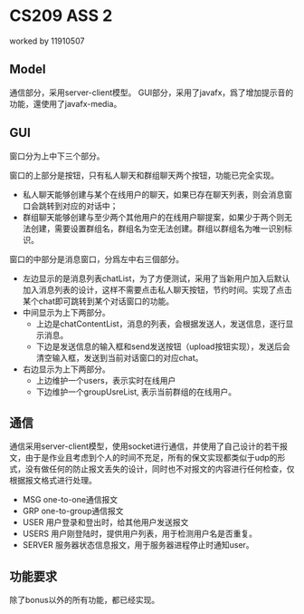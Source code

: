 # CS209 ASS 2
worked by 11910507
## Model
通信部分，采用server-client模型。
GUI部分，采用了javafx，爲了增加提示音的功能，還使用了javafx-media。

## GUI
窗口分为上中下三个部分。

窗口的上部分是按钮，只有私人聊天和群组聊天两个按钮，功能已完全实现。
- 私人聊天能够创建与某个在线用户的聊天，如果已存在聊天列表，则会消息窗口会跳转到对应的对话中；
- 群组聊天能够创建与至少两个其他用户的在线用户聊提案，如果少于两个则无法创建，需要设置群组名，群组名为空无法创建。群组以群组名为唯一识别标识。

窗口的中部分是消息窗口，分爲左中右三個部分。  
- 左边显示的是消息列表chatList，为了方便测试，采用了当新用户加入后默认加入消息列表的设计，这样不需要点击私人聊天按钮，节约时间。实现了点击某个chat即可跳转到某个对话窗口的功能。
- 中间显示为上下两部分。
  - 上边是chatContentList，消息的列表，会根据发送人，发送信息，逐行显示消息。
  - 下边是发送信息的输入框和send发送按钮（upload按钮实现），发送后会清空输入框，发送到当前对话窗口的对应chat。
- 右边显示为上下两部分。
  - 上边维护一个users，表示实时在线用户
  - 下边维护一个groupUsreList, 表示当前群组的在线用户。

## 通信
通信采用server-client模型，使用socket进行通信，并使用了自己设计的若干报文，由于是作业且考虑到个人的时间不充足，所有的保文实现都类似于udp的形式，没有做任何的防止报文丢失的设计，同时也不对报文的内容进行任何检查，仅根据报文格式进行处理。

- MSG one-to-one通信报文
- GRP one-to-group通信报文
- USER 用户登录和登出时，给其他用户发送报文
- USERS 用户刚登陆时，提供用户列表，用于检测用户名是否重复。
- SERVER 服务器状态信息报文，用于服务器进程停止时通知user。

## 功能要求
除了bonus以外的所有功能，都已经实现。
